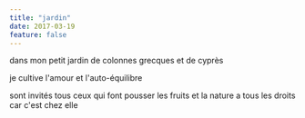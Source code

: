 ```yaml
---
title: "jardin"
date: 2017-03-19
feature: false
---
```


dans mon petit jardin
de colonnes grecques et de cyprès

je cultive l'amour et l'auto-équilibre

sont invités tous ceux qui font pousser les fruits
et la nature a tous les droits car c'est chez elle
